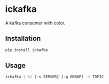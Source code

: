 # ickafka

A kafka consumer with color.

## Installation

```bash
pip install ickafka
```

## Usage

```bash
ickafka [-h] [-s SERVER] [-g GROUP] -t TOPIC
```
